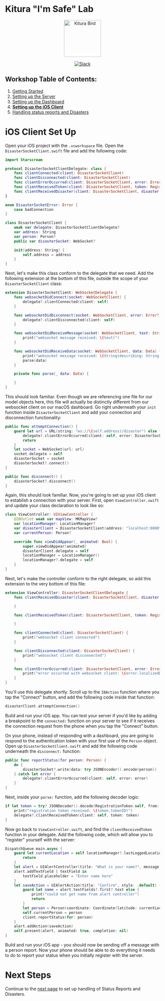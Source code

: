# Kitura "I'm Safe" Lab

<p align="center">
<img src="https://www.ibm.com/cloud-computing/bluemix/sites/default/files/assets/page/catalog-swift.svg" width="120" alt="Kitura Bird">
</p>

<p align="center">
<a href= "http://swift-at-ibm-slack.mybluemix.net/">
    <img src="http://swift-at-ibm-slack.mybluemix.net/badge.svg"  alt="Slack">
</a>
</p>

## Workshop Table of Contents:

1. [Getting Started](https://github.com/dokun1/kitua-safe-lab/blob/master/GettingStarted.md)
2. [Setting up the Server](https://github.com/dokun1/kitua-safe-lab/blob/master/ServerSetUp.md)
3. [Setting up the Dashboard](https://github.com/dokun1/kitua-safe-lab/blob/master/DashboardSetUp.md)
4. **[Setting up the iOS Client](https://github.com/dokun1/kitua-safe-lab/blob/master/iOSSetUp.md)**
5. [Handling status reports and Disasters](https://github.com/dokun1/kitua-safe-lab/blob/master/StatusReportsAndDisasters.md)

# iOS Client Set Up

Open your iOS project with the `.xcworkspace` file. Open the `DisasterSocketClient.swift` file and add the following code:

```swift
import Starscream

protocol DisasterSocketClientDelegate: class {
    func clientConnected(client: DisasterSocketClient)
    func clientDisconnected(client: DisasterSocketClient)
    func clientErrorOccurred(client: DisasterSocketClient, error: Error)
    func clientReceivedToken(client: DisasterSocketClient, token: RegistrationToken)
    func clientReceivedDisaster(client: DisasterSocketClient, disaster: Disaster)
}

enum DisasterSocketError: Error {
    case badConnection
}

class DisasterSocketClient {
    weak var delegate: DisasterSocketClientDelegate?
    var address: String
    var person: Person?
    public var disasterSocket: WebSocket?

    init(address: String) {
        self.address = address
    }
}
```

Next, let's make this class conform to the delegate that we need. Add the following extension at the bottom of this file, outside the scope of your `DisasterSocketClient` class:

```swift
extension DisasterSocketClient: WebSocketDelegate {
    func websocketDidConnect(socket: WebSocketClient) {
        delegate?.clientConnected(client: self)
    }

    func websocketDidDisconnect(socket: WebSocketClient, error: Error?) {
        delegate?.clientDisconnected(client: self)
    }

    func websocketDidReceiveMessage(socket: WebSocketClient, text: String) {
        print("websocket message received: \(text)")
    }

    func websocketDidReceiveData(socket: WebSocketClient, data: Data) {
        print("websocket message received: \(String(describing: String(data: data, encoding: .utf8)))")
        parse(data)
    }

    private func parse(_ data: Data) {

    }
}
```

This should look familiar. Even though we are referencing one file for our model objects here, this file will actually be distinctly different from our websocket client on our macOS dashboard. Go right underneath your `init` function inside `DisasterSocketClient` and add your connection and disconnection functionality:

```swift   
public func attemptConnection() {
    guard let url = URL(string: "ws://\(self.address)/disaster") else {
        delegate?.clientErrorOccurred(client: self, error: DisasterSocketError.badConnection)
        return
    }
    let socket = WebSocket(url: url)
    socket.delegate = self
    disasterSocket = socket
    disasterSocket?.connect()
}

public func disconnect() {
    disasterSocket?.disconnect()
}
```

Again, this should look familiar. Now, you're going to set up your iOS client to establish a connection with your server. First, open `ViewController.swift` and update your class declaration to look like so:

```swift
class ViewController: UIViewController {
    @IBOutlet weak var mapView: MKMapView?
    var locationManager: LocationManager?
    var disasterClient = DisasterSocketClient(address: "localhost:8080")
    var currentPerson: Person?

    override func viewDidAppear(_ animated: Bool) {
        super.viewDidAppear(animated)
        disasterClient.delegate = self
        locationManager = LocationManager()
        locationManager?.delegate = self
    }
}
```

Next, let's make the controller conform to the right delegate, so add this extension to the very bottom of this file:

```swift
extension ViewController: DisasterSocketClientDelegate {
    func clientReceivedDisaster(client: DisasterSocketClient, disaster: Disaster) {

    }

    func clientReceivedToken(client: DisasterSocketClient, token: RegistrationToken) {

    }

    func clientConnected(client: DisasterSocketClient) {
        print("websocket client connected")
    }

    func clientDisconnected(client: DisasterSocketClient) {
        print("websocket client disconnected")
    }

    func clientErrorOccurred(client: DisasterSocketClient, error: Error) {
        print("error occurred with websocket client: \(error.localizedDescription)")
    }
}
```

You'll use this delegate shortly. Scroll up to the `IBAction` function where you tap the "Connect" button, and add the following code inside that function:

```swift
disasterClient.attemptConnection()
```

Build and run your iOS app. You can test your server if you'd like by adding a breakpoint to the `connected:` function on your server to see if it receives the connection request from the phone when you tap the "Connect" button.

On your phone, instead of responding with a dashboard, you are going to respond to the authentication token with your first use of the `Person` object. Open up `DisasterSocketClient.swift` and add the following code underneath the `disconnect:` function:

```swift
public func reportStatus(for person: Person) {
    do {
        disasterSocket?.write(data: try JSONEncoder().encode(person))
    } catch let error {
        delegate?.clientErrorOccurred(client: self, error: error)
    }
}
```

Next, inside your `parse:` function, add the following decoder logic:

```swift
if let token = try? JSONDecoder().decode(RegistrationToken.self, from: data) {
    print("registration token received: \(token.tokenID)")
    delegate?.clientReceivedToken(client: self, token: token)
}
```

Now go back to `ViewController.swift`, and find the `clientReceivedToken` function in your delegate. Add the following code, which will allow you to "register" yourself with the server:

```swift
DispatchQueue.main.async {
    guard let currentLocation = self.locationManager?.lastLoggedLocation?.coordinate else {
        return
    }
    let alert = UIAlertController(title: "What is your name?", message: nil, preferredStyle: .alert)
    alert.addTextField { textField in
        textField.placeholder = "Enter name here"
    }
    let saveAction = UIAlertAction(title: "Confirm", style: .default) { action in
        guard let name = alert.textFields?.first?.text else {
            print("could not get name from alert controller")
            return
        }
        let person = Person(coordinate: Coordinate(latitude: currentLocation.latitude, longitude: currentLocation.longitude), name: name, id: token.tokenID, status: .unreported)
        self.currentPerson = person
        client.reportStatus(for: person)
    }
    alert.addAction(saveAction)
    self.present(alert, animated: true, completion: nil)
}
```

Build and run your iOS app - you should now be sending off a message with a person report. Now your phone should be able to do everything it needs to do to report your status when you initially register with the server.

# Next Steps

Continue to the [next page](https://github.com/dokun1/kitua-safe-lab/blob/master/StatusReportsAndDisasters.md) to set up handling of Status Reports and Disasters.
